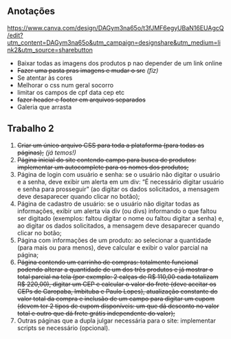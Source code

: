## Anotações

https://www.canva.com/design/DAGym3na65o/t3fJMF6egyUBaN16EUAgcQ/edit?utm_content=DAGym3na65o&utm_campaign=designshare&utm_medium=link2&utm_source=sharebutton

- Baixar todas as imagens dos produtos p nao depender de um link online
- ~~Fazer uma pasta pras imagens e mudar o src~~ *(fiz)*
- Se atentar às cores
- Melhorar o css num geral socorro
- limitar os campos de cpf data cep etc
- ~~fazer header e footer em arquivos separados~~
- Galeria que arrasta

## Trabalho 2

1. ~~Criar um único arquivo CSS para toda a plataforma (para todas as páginas);~~ *(já temos!)*
2. ~~Página inicial do site contendo campo para busca de produtos: implementar um
autocomplete para os nomes dos produtos;~~
3. Página de login com usuário e senha: se o usuário não digitar o usuário e a senha,
deve exibir um alerta em um div: “É necessário digitar usuário e senha para
prosseguir” (ao digitar os dados solicitados, a mensagem deve desaparecer
quando clicar no botão);
4. Página de cadastro de usuário: se o usuário não digitar todas as informações,
exibir um alerta via div (ou divs) informando o que faltou ser digitado (exemplos:
faltou digitar o nome ou faltou digitar a senha) e, ao digitar os dados solicitados, a
mensagem deve desaparecer quando clicar no botão;
5. Página com informações de um produto: ao selecionar a quantidade (para mais ou
para menos), deve calcular e exibir o valor parcial na página;
6. ~~Página contendo um carrinho de compras: totalmente funcional podendo alterar a
quantidade de um dos três produtos e já mostrar o total parcial na tela (por
exemplo: 2 calças de R$ 110,00 cada totalizam R$ 220,00), digitar um CEP e
calcular o valor do frete (deve aceitar os CEPs de Garopaba, Imbituba e Paulo
Lopes), atualização constante do valor total da compra e inclusão de um campo
para digitar um cupom (devem ter 2 tipos de cupom disponíveis: um que dá
desconto no valor total e outro que dá frete grátis independente do valor);~~
7. Outras páginas que a dupla julgar necessária para o site: implementar scripts se
necessário (opcional).
